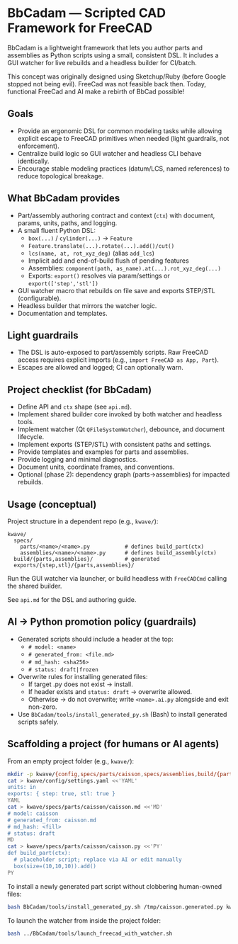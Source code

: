# BbCadam — Scripted CAD Framework for FreeCAD

BbCadam is a lightweight framework that lets you author parts and assemblies as Python scripts using a small, consistent DSL. It includes a GUI watcher for live rebuilds and a headless builder for CI/batch.

This concept was originally designed using Sketchup/Ruby (before Google stopped not being evil).  FreeCad was not feasible back then.  Today, functional FreeCad and AI make a rebirth of BbCad possible!

## Goals
- Provide an ergonomic DSL for common modeling tasks while allowing explicit escape to FreeCAD primitives when needed (light guardrails, not enforcement).
- Centralize build logic so GUI watcher and headless CLI behave identically.
- Encourage stable modeling practices (datum/LCS, named references) to reduce topological breakage.

## What BbCadam provides
- Part/assembly authoring contract and context (`ctx`) with document, params, units, paths, and logging.
- A small fluent Python DSL:
  - `box(...)` / `cylinder(...)` → `Feature`
  - `Feature.translate(...).rotate(...).add()/cut()`
  - `lcs(name, at, rot_xyz_deg)` (alias `add_lcs`)
  - Implicit add and end-of-build flush of pending features
  - Assemblies: `component(path, as_name).at(...).rot_xyz_deg(...)`
  - Exports: `export()` resolves via param/settings or `export(['step','stl'])`
- GUI watcher macro that rebuilds on file save and exports STEP/STL (configurable).
- Headless builder that mirrors the watcher logic.
- Documentation and templates.

## Light guardrails
- The DSL is auto-exposed to part/assembly scripts. Raw FreeCAD access requires explicit imports (e.g., `import FreeCAD as App, Part`).
- Escapes are allowed and logged; CI can optionally warn.

## Project checklist (for BbCadam)
- Define API and `ctx` shape (see `api.md`).
- Implement shared builder core invoked by both watcher and headless tools.
- Implement watcher (Qt `QFileSystemWatcher`), debounce, and document lifecycle.
- Implement exports (STEP/STL) with consistent paths and settings.
- Provide templates and examples for parts and assemblies.
- Provide logging and minimal diagnostics.
- Document units, coordinate frames, and conventions.
- Optional (phase 2): dependency graph (parts→assemblies) for impacted rebuilds.

## Usage (conceptual)
Project structure in a dependent repo (e.g., `kwave/`):
```
kwave/
  specs/
    parts/<name>/<name>.py           # defines build_part(ctx)
    assemblies/<name>/<name>.py      # defines build_assembly(ctx)
  build/{parts,assemblies}/          # generated
  exports/{step,stl}/{parts,assemblies}/
```

Run the GUI watcher via launcher, or build headless with `FreeCADCmd` calling the shared builder.

See `api.md` for the DSL and authoring guide.

## AI → Python promotion policy (guardrails)
- Generated scripts should include a header at the top:
  - `# model: <name>`
  - `# generated_from: <file.md>`
  - `# md_hash: <sha256>`
  - `# status: draft|frozen`
- Overwrite rules for installing generated files:
  - If target .py does not exist → install.
  - If header exists and `status: draft` → overwrite allowed.
  - Otherwise → do not overwrite; write `<name>.ai.py` alongside and exit non-zero.
- Use `BbCadam/tools/install_generated_py.sh` (Bash) to install generated scripts safely.

## Scaffolding a project (for humans or AI agents)
From an empty project folder (e.g., `kwave/`):
```bash
mkdir -p kwave/{config,specs/parts/caisson,specs/assemblies,build/{parts,assemblies},exports/{step,stl}/{parts,assemblies}}
cat > kwave/config/settings.yaml <<'YAML'
units: in
exports: { step: true, stl: true }
YAML
cat > kwave/specs/parts/caisson/caisson.md <<'MD'
# model: caisson
# generated_from: caisson.md
# md_hash: <fill>
# status: draft
MD
cat > kwave/specs/parts/caisson/caisson.py <<'PY'
def build_part(ctx):
  # placeholder script; replace via AI or edit manually
  box(size=(10,10,10)).add()
PY
```

To install a newly generated part script without clobbering human-owned files:
```bash
bash BbCadam/tools/install_generated_py.sh /tmp/caisson.generated.py kwave/specs/parts/caisson/caisson.py
```

To launch the watcher from inside the project folder:
```bash
bash ../BbCadam/tools/launch_freecad_with_watcher.sh
```



